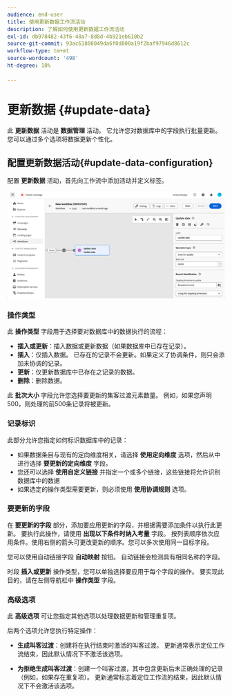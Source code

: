 ```yaml
---
audience: end-user
title: 使用更新数据工作流活动
description: 了解如何使用更新数据工作流活动
exl-id: db978482-43f6-48a7-8d8d-4b921eb610b2
source-git-commit: 93ac61808049da6f0d800a19f2baf97946d8612c
workflow-type: tm+mt
source-wordcount: '498'
ht-degree: 18%

---
```


# 更新数据 {#update-data}

此 **更新数据** 活动是 **数据管理** 活动。 它允许您对数据库中的字段执行批量更新。 您可以通过多个选项将数据更新个性化。

<!--
The **Operation type** field lets you choose the process to be carried out on the data in the database. Select the first option to add data or update (it if it has already been added). You can also only add data, only update data, or delete data. Select the **Update and merge collections** to select a primary record to link duplicates to, and delete those duplicates safely

Specify how to identify the records in the database: if data relate to an existing targeting dimension, select the **Using the targeting dimension** option and select the targeting dimension and fields to update. Otherwise, specify one or more custom links to identify the data in the database, or direct use of reconciliation keys.

Select the fields to update and reconciliation settings. You can use the **Auto-mapping** option to automatically identify the fields to be updated.

The **Advanced options** section let you specify additional settings to manage data and duplicates.

Toggle the **Generate an outbound transition** option to add an outbound transition that will be activated at the end of the execution of the **Update data** activity. The update generally marks the end of a targeting workflow and therefore the option is not activated by default.

Toggle the **Generate an outbound transition for rejects** option to add an outbound transition containing records that have not been correctly processed after the update (for example if there is a duplicate). The update generally marks the end of a targeting workflow and therefore the option is not activated by default.
-->

## 配置更新数据活动{#update-data-configuration}

配置 **更新数据** 活动，首先向工作流中添加活动并定义标签。

![](../assets/workflow-update-data.png)

### 操作类型

此 **操作类型** 字段用于选择要对数据库中的数据执行的流程：

* **插入或更新**：插入数据或更新数据（如果数据库中已存在记录）。
* **插入**：仅插入数据。 已存在的记录不会更新。如果定义了协调条件，则只会添加未协调的记录。
* **更新**：仅更新数据库中已存在之记录的数据。
* **删除**：删除数据。

此 **批次大小** 字段允许您选择要更新的集客过渡元素数量。 例如，如果您声明500，则处理的前500条记录将被更新。

### 记录标识

此部分允许您指定如何标识数据库中的记录：

* 如果数据条目与现有的定向维度相关，请选择 **使用定向维度** 选项，然后从中进行选择 **要更新的定向维度** 字段。
* 您还可以选择 **使用自定义链接** 并指定一个或多个链接，这些链接将允许识别数据库中的数据
* 如果选定的操作类型需要更新，则必须使用 **使用协调规则** 选项。

### 要更新的字段

在 **要更新的字段** 部分，添加要应用更新的字段，并根据需要添加条件以执行此更新。 要执行此操作，请使用 **出现以下条件时纳入考量** 字段。 按列表顺序依次应用条件。使用右侧的箭头可更改更新的顺序。您可以多次使用同一目标字段。

您可以使用自动链接字段 **自动映射** 按钮。 自动链接会检测具有相同名称的字段。

时段 **插入或更新** 操作类型，您可以单独选择要应用于每个字段的操作。 要实现此目的，请在左侧导航栏中 **操作类型** 字段。

### 高级选项

此 **高级选项** 可让您指定其他选项以处理数据更新和管理重复项。

<!--
* **Disable automatic key management**
* **Disable audit**
* **Empty the destination value if the source value is empty**
* **Update all columns with matching names**
* **Ignore records which concern the same target**: only the first in the list of expressions will be considered
-->

后两个选项允许您执行特定操作：

* **生成叫客过渡**：创建将在执行结束时激活的叫客过渡。 更新通常表示定位工作流结束，因此默认情况下不激活该选项。

* **为拒绝生成叫客过渡**：创建一个叫客过渡，其中包含更新后未正确处理的记录（例如，如果存在重复项）。 更新通常标志着定位工作流的结束，因此默认情况下不会激活该选项。
